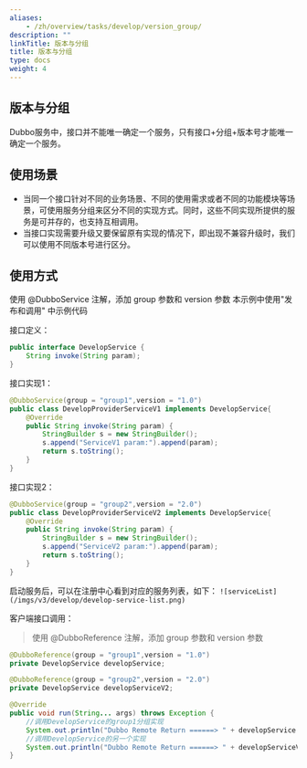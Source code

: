 ```yaml
---
aliases:
    - /zh/overview/tasks/develop/version_group/
description: ""
linkTitle: 版本与分组
title: 版本与分组
type: docs
weight: 4
---
```



## 版本与分组
Dubbo服务中，接口并不能唯一确定一个服务，只有接口+分组+版本号才能唯一确定一个服务。

## 使用场景
* 当同一个接口针对不同的业务场景、不同的使用需求或者不同的功能模块等场景，可使用服务分组来区分不同的实现方式。同时，这些不同实现所提供的服务是可并存的，也支持互相调用。
* 当接口实现需要升级又要保留原有实现的情况下，即出现不兼容升级时，我们可以使用不同版本号进行区分。


## 使用方式
使用 @DubboService 注解，添加 group 参数和 version 参数
本示例中使用"发布和调用" 中示例代码

接口定义：
```java
public interface DevelopService {
    String invoke(String param);
}
```

接口实现1：
```java
@DubboService(group = "group1",version = "1.0")
public class DevelopProviderServiceV1 implements DevelopService{
    @Override
    public String invoke(String param) {
        StringBuilder s = new StringBuilder();
        s.append("ServiceV1 param:").append(param);
        return s.toString();
    }
}
```
接口实现2：
```java
@DubboService(group = "group2",version = "2.0")
public class DevelopProviderServiceV2 implements DevelopService{
    @Override
    public String invoke(String param) {
        StringBuilder s = new StringBuilder();
        s.append("ServiceV2 param:").append(param);
        return s.toString();
    }
}
```

启动服务后，可以在注册中心看到对应的服务列表，如下：
`![serviceList](/imgs/v3/develop/develop-service-list.png)`


客户端接口调用：

> 使用 @DubboReference 注解，添加 group 参数和 version 参数

```java
@DubboReference(group = "group1",version = "1.0")
private DevelopService developService;

@DubboReference(group = "group2",version = "2.0")
private DevelopService developServiceV2;

@Override
public void run(String... args) throws Exception {
    //调用DevelopService的group1分组实现
    System.out.println("Dubbo Remote Return ======> " + developService.invoke("1"));
    //调用DevelopService的另一个实现
    System.out.println("Dubbo Remote Return ======> " + developServiceV2.invoke("2"));
}
```